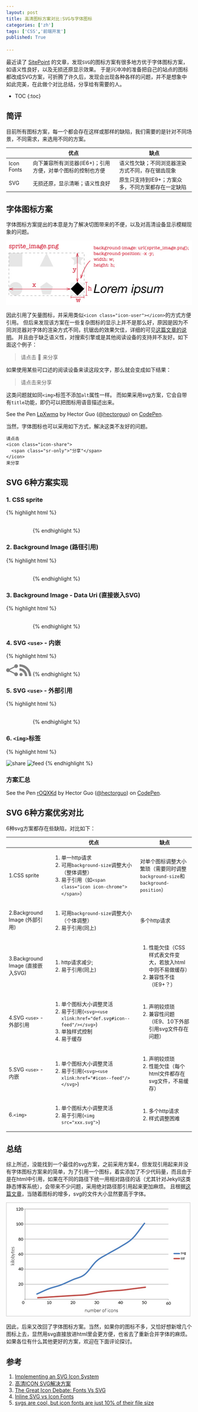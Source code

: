 ```yaml
---
layout: post
title: 高清图标方案对比:SVG与字体图标
categories: ['zh']
tags: ['CSS','前端开发']
published: True

---
```

最近读了 [SitePoint](http://www.sitepoint.com/icon-fonts-vs-svg-debate/) 的文章，发现`SVG`的图标方案有很多地方优于字体图标方案，如语义性良好，以及无损还原显示效果。
于是兴冲冲的准备把自己的站点的图标都改成SVG方案，可折腾了许久后，发现会出现各种各样的问题，并不是想象中如此完美，在此做个对比总结，分享给有需要的人。

* TOC
{:toc}

## 简评

目前所有图标方案，每一个都会存在这样或那样的缺陷，我们需要的是针对不同场景，不同需求，来选用不同的方案。

|  | 优点 | 缺点 |
| ------------- | ------------- | --- |
| Icon Fonts | 向下兼容所有浏览器(IE6+)；引用方便，对单个图标的控制也方便 | 语义性欠缺；不同浏览器渲染方式不同，存在锯齿现象 |
| SVG | 无损还原，显示清晰；语义性良好 | 原生只支持到IE9+；方案众多，不同方案都存在一定缺陷 |

## 字体图标方案

字体图标方案提出的本意是为了解决切图带来的不便，以及对高清设备显示模糊现象的问题。 

![](https://raw.githubusercontent.com/hectorguo/blog-imgs/master/img/20190608235502.png)

因此引用了矢量图标，并采用类似`<icon class="icon-user"></icon>`的方式方便引用。
但后来发现该方案在一些复杂图标的显示上并不是那么好，原因是因为不同浏览器对字体的渲染方式不同，抗锯齿的效果欠佳，详细的可见[这篇文章的说明](http://isux.tencent.com/svg-icon-part-one.html)。
并且由于缺乏语义性，对搜索引擎或是其他阅读设备的支持并不友好。如下面这个例子：

> 请点击 <span class="iconfont">&#xe91f;</span> 来分享

如果使用某些可口述的阅读设备来读这段文字，那么就会变成如下结果：

> 请点击来分享

这类问题就如同`<img>`标签不添加`alt`属性一样。
而如果采用svg方案，它会自带有`title`功能，即仍可以把图标用语音描述出来。

<p data-height="132" data-theme-id="20354" data-slug-hash="LpXwmq" data-default-tab="result" data-user="hectorguo" class='codepen'>See the Pen <a href='http://codepen.io/hectorguo/pen/LpXwmq/'>LpXwmq</a> by Hector Guo (<a href='http://codepen.io/hectorguo'>@hectorguo</a>) on <a href='http://codepen.io'>CodePen</a>.</p>
<script async src="//assets.codepen.io/assets/embed/ei.js"></script>

当然，字体图标也可以采用如下方式，解决这类不友好的问题。

```
请点击
<icon class="icon-share">
  <span class="sr-only">"分享"</span>
</icon>
来分享
```

## SVG 6种方案实现

### 1. CSS sprite

{% highlight html %}
<!-- 方案1:CSS Sprite -->
<style>
.sprite-icon {
    display: inline-block;
    background-repeat: no-repeat;
    background-image: url(//hectorguo.com/css/fonts/svg/sprite.svg);
}

.sprite-icon.icon-share2 {
    width: 32px;
    height: 32px;
    background-position: 0 0;
}

.sprite-icon.icon-feed2 {
    width: 32px;
    height: 32px;
    background-position: -64px 0;
}
</style>

<span class="sprite-icon icon-share2"></span>
<span class="sprite-icon icon-feed2"></span>
{% endhighlight %}

### 2. Background Image (路径引用)

{% highlight html %}
<!-- 方案2:Background Image (路径引用) -->
<style>
.path-icon {
    display: inline-block;
}

.path-icon.icon-share2 {
    width: 32px;
    height: 32px;
    background-image: url(//hectorguo.com/css/fonts/svg/SVG/share2.svg)
}

.path-icon.icon-feed2 {
    width: 32px;
    height: 32px;
    background-image: url(//hectorguo.com/css/fonts/svg/SVG/feed2.svg)
}
</style>

<span class="path-icon icon-share2"></span>
<span class="path-icon icon-feed2"></span>
{% endhighlight %}

### 3. Background Image - Data Uri (直接嵌入SVG)

{% highlight html %}
<!-- 方案3:Background Image - Data Uri (直接嵌入SVG) -->
<style>
.embed-icon {
    display: inline-block;
}

.embed-icon.icon-share2 {
    width: 32px;
    height: 32px;
    background-image: url('data:image/svg+xml;utf8,<svg version="1.1" xmlns="http://www.w3.org/2000/svg" xmlns:xlink="http://www.w3.org/1999/xlink" width="32" height="32" viewBox="0 0 32 32"><path fill="#828282" d="M27 22c-1.411 0-2.685 0.586-3.594 1.526l-13.469-6.734c0.041-0.258 0.063-0.522 0.063-0.791s-0.022-0.534-0.063-0.791l13.469-6.734c0.909 0.94 2.183 1.526 3.594 1.526 2.761 0 5-2.239 5-5s-2.239-5-5-5-5 2.239-5 5c0 0.269 0.022 0.534 0.063 0.791l-13.469 6.734c-0.909-0.94-2.183-1.526-3.594-1.526-2.761 0-5 2.239-5 5s2.239 5 5 5c1.411 0 2.685-0.586 3.594-1.526l13.469 6.734c-0.041 0.258-0.063 0.522-0.063 0.791 0 2.761 2.239 5 5 5s5-2.239 5-5c0-2.761-2.239-5-5-5z"></path></svg>')
}

.embed-icon.icon-feed2 {
    width: 32px;
    height: 32px;
    background-image: url('data:image/svg+xml;utf8,<svg version="1.1" xmlns="http://www.w3.org/2000/svg" xmlns:xlink="http://www.w3.org/1999/xlink" width="32" height="32" viewBox="0 0 32 32"><path fill="#828282" d="M4.259 23.467c-2.35 0-4.259 1.917-4.259 4.252 0 2.349 1.909 4.244 4.259 4.244 2.358 0 4.265-1.895 4.265-4.244-0-2.336-1.907-4.252-4.265-4.252zM0.005 10.873v6.133c3.993 0 7.749 1.562 10.577 4.391 2.825 2.822 4.384 6.595 4.384 10.603h6.16c-0-11.651-9.478-21.127-21.121-21.127zM0.012 0v6.136c14.243 0 25.836 11.604 25.836 25.864h6.152c0-17.64-14.352-32-31.988-32z"></path></svg>')
}
</style>

<span class="embed-icon icon-share2"></span>
<span class="embed-icon icon-feed2"></span>
{% endhighlight %}

### 4. SVG `<use>` - 内嵌

{% highlight html %}
<!-- 方案4:SVG <use> - 内嵌 -->
<svg style="display:none" version="1.1" xmlns="http://www.w3.org/2000/svg" xmlns:xlink="http://www.w3.org/1999/xlink">
    <defs>
        <symbol id="icon-share2" viewBox="0 0 1024 1024">
            <title>share2</title>
            <path class="path1" d="M864 704c-45.16 0-85.92 18.738-115.012 48.83l-431.004-215.502c1.314-8.252 2.016-16.706 2.016-25.328s-0.702-17.076-2.016-25.326l431.004-215.502c29.092 30.090 69.852 48.828 115.012 48.828 88.366 0 160-71.634 160-160s-71.634-160-160-160-160 71.634-160 160c0 8.622 0.704 17.076 2.016 25.326l-431.004 215.504c-29.092-30.090-69.852-48.83-115.012-48.83-88.366 0-160 71.636-160 160 0 88.368 71.634 160 160 160 45.16 0 85.92-18.738 115.012-48.828l431.004 215.502c-1.312 8.25-2.016 16.704-2.016 25.326 0 88.368 71.634 160 160 160s160-71.632 160-160c0-88.364-71.634-160-160-160z"></path>
        </symbol>
        <symbol id="icon-feed2" viewBox="0 0 1024 1024">
            <title>feed2</title>
            <path class="path1" d="M136.294 750.93c-75.196 0-136.292 61.334-136.292 136.076 0 75.154 61.1 135.802 136.292 135.802 75.466 0 136.494-60.648 136.494-135.802-0.002-74.742-61.024-136.076-136.494-136.076zM0.156 347.93v196.258c127.784 0 247.958 49.972 338.458 140.512 90.384 90.318 140.282 211.036 140.282 339.3h197.122c-0.002-372.82-303.282-676.070-675.862-676.070zM0.388 0v196.356c455.782 0 826.756 371.334 826.756 827.644h196.856c0-564.47-459.254-1024-1023.612-1024z"></path>
        </symbol>
    </defs>
</svg>

<style>
.use-embed-icon {
    width: 32px;
    height: 32px;
    fill: #828282;
}
</style>

<svg class="use-embed-icon icon-share2">
    <use xlink:href="#icon-share2"></use>
</svg>
<svg class="use-embed-icon icon-feed2">
    <use xlink:href="#icon-feed2"></use>
</svg>
{% endhighlight %}

### 5. SVG `<use>` - 外部引用

{% highlight html %}
<!-- 方案5:SVG <use> - 外部引用 -->
<style>
.use-path-icon {
    width: 32px;
    height: 32px;
    fill: #828282;
}
</style>

<svg class="use-path-icon icon-share2">
    <use xlink:href="//hectorguo.com/css/fonts/svg/symbol-defs.svg#icon-share2"></use>
</svg>
<svg class="use-path-icon icon-feed2">
    <use xlink:href="//hectorguo.com/css/fonts/svg/symbol-defs.svg#icon-feed2"></use>
</svg>
{% endhighlight %}

### 6. `<img>`标签

{% highlight html %}
<!-- 方案6:<img> -->
<img src="//hectorguo.com/css/fonts/svg/SVG/share2.svg" alt="share">
<img src="//hectorguo.com/css/fonts/svg/SVG/feed2.svg" alt="feed">
{% endhighlight %}

### 方案汇总

<p data-height="500" data-theme-id="20354" data-slug-hash="rOQXKd" data-default-tab="result" data-user="hectorguo" class='codepen'>See the Pen <a href='http://codepen.io/hectorguo/pen/rOQXKd/'>rOQXKd</a> by Hector Guo (<a href='http://codepen.io/hectorguo'>@hectorguo</a>) on <a href='http://codepen.io'>CodePen</a>.</p>
<script async src="//assets.codepen.io/assets/embed/ei.js"></script>

## SVG 6种方案优劣对比

6种svg方案都存在些缺陷，对比如下：
<table>
  <thead>
    <tr>
      <th>&nbsp;</th>
      <th>优点</th>
      <th>缺点</th>
    </tr>
  </thead>
  <tbody>
    <tr>
      <td>1.CSS sprite</td>
      <td><ol><li>单一http请求</li><li>可用<code>background-size</code>调整大小（整体调整）</li><li>易于引用（如<code>&lt;span class="icon icon-chrome"&gt;&lt;/span&gt;</code>）</li></ol></td>
      <td>对单个图标调整大小繁琐（需要同时调整<code>background-size</code>和<code>background-position</code>）</td>
    </tr>
    <tr>
      <td>2.Background Image (外部引用)</td>
      <td><ol><li>可用<code>background-size</code>调整大小（个体调整）</li><li>易于引用(同上)</li></ol></td>
      <td>多个http请求</td>
    </tr>
    <tr>
      <td>3.Background Image (直接嵌入SVG)</td>
      <td><ol><li>http请求减少;</li><li>易于引用(同上)</li></ol></td>
      <td><ol><li>性能欠佳（CSS样式表文件变大，若放入html中则不易做缓存）</li><li>  兼容性不佳（IE9+？）</li></ol></td>
    </tr>
    <tr>
      <td>4.SVG <code>&lt;use&gt;</code> - 外部引用</td>
      <td><ol><li>单个图标大小调整灵活</li><li>易于引用(<code>&lt;svg&gt;&lt;use xlink:href="def.svg#icon--feed"/&gt;&lt;/svg&gt;</code>)</li><li>单独样式控制</li><li>易于缓存</li></ol></td>
      <td><ol><li>声明较烦琐</li><li>兼容性问题（IE9、10下外部引用svg文件存在问题）</li></ol></td>
    </tr>
    <tr>
      <td>5.SVG <code>&lt;use&gt;</code> - 内嵌</td>
      <td><ol><li>单个图标大小调整灵活</li><li>易于引用(<code>&lt;svg&gt;&lt;use xlink:href="#icon--feed"/&gt;&lt;/svg&gt;</code>)</li></ol></td>
      <td><ol><li>声明较烦琐</li><li>性能欠佳（每个html文件都存在svg文件，不易缓存）</li></ol></td>
    </tr>
    <tr>
      <td>6.<code>&lt;img&gt;</code></td>
      <td><ol><li>单个图标大小调整灵活</li><li>易于引用(<code>&lt;img src="xxx.svg"&gt;</code>)</li></ol></td>
      <td><ol><li>多个http请求</li><li>样式调整困难</li></ol></td>
    </tr>
  </tbody>
</table>

## 总结

综上所述，没能找到一个最佳的svg方案，之前采用方案4，但发现引用起来并没有字体图标方案来的简单，为了引用一个图标，着实添加了不少代码量，而且由于是在html中引用，如果在不同的路径下统一用相对路径的话（尤其针对Jekyll这类静态博客系统），会带来不少问题，采用绝对路径那引用起来更加麻烦。 且根据[这篇文章](http://blog.pictonic.co/post/32869817328/svgs-are-cool-but-icon-fonts-are-just-10-of)，当随着图标的增多，svg的文件大小显然要高于字体。

![](https://raw.githubusercontent.com/hectorguo/blog-imgs/master/img/20190608235516.png)

因此，后来又改回了字体图标方案。当然，如果你的图标不多，又恰好想新增几个图标上去，显然用svg直接放进html里会更方便，也省去了重新合并字体的麻烦。
如果各位有什么其他更好的方案，欢迎在下面评论探讨。

## 参考
1. [Implementing an SVG Icon System](http://damonbauer.me/implementing-svg/)
2. [高清ICON SVG解决方案](http://isux.tencent.com/svg-icon-part-one.html)
3. [The Great Icon Debate: Fonts Vs SVG](http://www.sitepoint.com/icon-fonts-vs-svg-debate/)
4. [Inline SVG vs Icon Fonts](https://css-tricks.com/icon-fonts-vs-svg/)
5. [svgs are cool, but icon fonts are just 10% of their file size](http://blog.pictonic.co/post/32869817328/svgs-are-cool-but-icon-fonts-are-just-10-of)
